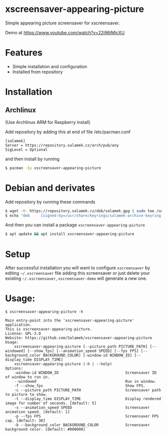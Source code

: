 # xscreensaver-appearing-picture
Simple appearing picture screensaver for xscreensaver.

Demo at https://www.youtube.com/watch?v=22j96jMjcXU

# Features

* Simple installation and configuration
* Installed from repository

# Installation

## Archlinux
(Use Archlinux ARM for Raspberry install)

Add repository by adding this at end of file /etc/pacman.conf

```
[salamek]
Server = https://repository.salamek.cz/arch/pub/any
SigLevel = Optional
```

and then install by running

```bash
$ pacman -Sy xscreensaver-appearing-picture
```

# Debian and derivates

Add repository by running these commands

```bash
$ wget -O- https://repository.salamek.cz/deb/salamek.gpg | sudo tee /usr/share/keyrings/salamek-archive-keyring.gpg
$ echo "deb     [signed-by=/usr/share/keyrings/salamek-archive-keyring.gpg] https://repository.salamek.cz/deb/pub all main" | sudo tee /etc/apt/sources.list.d/salamek.cz.list
```

And then you can install a package `xscreensaver-appearing-picture`

```bash
$ apt update && apt install xscreensaver-appearing-picture
```

# Setup

After successful installation you will want to configure `xscreensaver` by editing `~/.xscreensaver` file adding this screensaver
or just delete your existing `~/.xscreensaver`, `xscreensaver-demo` will generate a new one.


# Usage:

```
$ xscreensaver-appearing-picture -h

Main entry-point into the 'xscreensaver-appearing-picture' application.
This is xscreensaver-appearing-picture.
License: GPL-3.0
Website: https://github.com/Salamek/xscreensaver-appearing-picture
Usage:
    xscreensaver-appearing-picture [--picture_path PICTURE_PATH] [--windowed] [--show_fps] [--animation_speed SPEED] [--fps FPS] [--background_color BACKGROUND_COLOR] [-window-id WINDOW_ID] [--display_time DISPLAY_TIME]
    xscreensaver-appearing-picture (-h | --help)
Options:
    -window-id WINDOW_ID                              Screensaver ID of window to run in.
    --windowed                                        Run in window.
    -f --show_fps                                     Show FPS.
    -c --picture_path PICTURE_PATH                    Screensaver path to picture to show.
    -t --display_time DISPLAY_TIME                    Display rendered image for number of seconds. [default: 5]
    -s --animation_speed SPEED                        Screensaver animation speed. [default: 1]
    -p --fps FPS                                      Screensaver FPS cap. [default: 30]
    -b --background_color BACKGROUND_COLOR            Screensaver background color. [default: #000000]
```